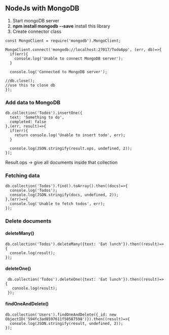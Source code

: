 ## NodeJs with MongoDB


1. Start mongoDB server
2. **npm install mongodb --save** install this library
3. Create connector class

```
const MongoClient = require('mongodb').MongoClient;

MongoClient.connect('mongodb://localhost:27017/TodoApp', (err, db)=>{
  if(err){
    console.log('Unable to connect MongoDB server');
  }

  console.log('Connected to MongoDB server');

//db.close();
//use this to close db
});

```

### Add data to MongoDB

```
db.collection('Todos').insertOne({
  text: 'Something to do',
  completed: false
},(err, result)=>{
  if(err){
    return console.log('Unable to insert todo', err);
  }

  console.log(JSON.stringify(result.ops, undefined, 2));
});

```

Result.ops → give all documents inside that collection

### Fetching data

```
db.collection('Todos').find().toArray().then((docs)=>{
  console.log('Todos');
  console.log(JSON.stringify(docs, undefined, 2));
},(err)=>{
  console.log('Unable to fetch todos', err);
});
```

### Delete documents

#### deleteMany()
```
db.collection('Todos').deleteMany({text: 'Eat lunch'}).then((result)=>{
  console.log(result);
});

```

#### deleteOne()

```
 db.collection('Todos').deleteOne({text: 'Eat lunch'}).then((result)=>{
   console.log(result);
 });

```

#### findOneAndDelete()

```
db.collection('Users').findOneAndDelete({_id: new ObjectID('594fc3ad8597611f50587598')}).then((result)=>{
  console.log(JSON.stringify(result, undefined, 2));
});

```
